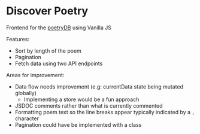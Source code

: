 # Discover Poetry

Frontend for the [poetryDB](https://github.com/thundercomb/poetrydb) using Vanilla JS

Features:

- Sort by length of the poem
- Pagination
- Fetch data using two API endpoints

Areas for improvement:

- Data flow needs improvement (e.g: currentData state being mutated globally)
  - Implementing a store would be a fun approach
- JSDOC comments rather than what is currently commented
- Formatting poem text so the line breaks appear typically indicated by a `,` character
- Pagination could have be implemented with a class
